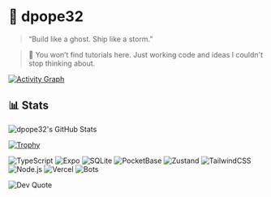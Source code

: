 # 🧠 dpope32

> “Build like a ghost. Ship like a storm.”

> 📍 You won’t find tutorials here. Just working code and ideas I couldn't stop thinking about.

[![Activity Graph](https://github-readme-activity-graph.vercel.app/graph?username=dpope32&theme=github-compact&hide_border=true&hide_title=true&area=true&area_color=22272e&line=58a6ff&point=1f6feb)](https://github.com/Ashutosh00710/github-readme-activity-graph)


## 📊 Stats

![dpope32's GitHub Stats](https://github-readme-stats.vercel.app/api?username=dpope32&show_icons=true&theme=tokyonight&hide=stars,issues,contribs)


[![Trophy](https://github-profile-trophy.vercel.app/?username=dpope32&theme=chalk&column=-1)](https://github.com/ryo-ma/github-profile-trophy)


![TypeScript](https://img.shields.io/badge/-TypeScript-3178c6?style=for-the-badge&logo=typescript&logoColor=white)
![Expo](https://img.shields.io/badge/-Expo-000020?style=for-the-badge&logo=expo)
![SQLite](https://img.shields.io/badge/-SQLite-003B57?style=for-the-badge&logo=sqlite)
![PocketBase](https://img.shields.io/badge/-PocketBase-1E1E1E?style=for-the-badge&logo=data:image/svg+xml;base64,...)
![Zustand](https://img.shields.io/badge/-Zustand-000000?style=for-the-badge&logo=zotero&logoColor=white)
![TailwindCSS](https://img.shields.io/badge/-TailwindCSS-06B6D4?style=for-the-badge&logo=tailwindcss&logoColor=white)
![Node.js](https://img.shields.io/badge/-Node.js-339933?style=for-the-badge&logo=nodedotjs&logoColor=white)
![Vercel](https://img.shields.io/badge/-Vercel-000000?style=for-the-badge&logo=vercel&logoColor=white)
![Bots](https://img.shields.io/badge/-GitHub%20Actions-2088FF?style=for-the-badge&logo=githubactions&logoColor=white)


![Dev Quote](https://quotes-github-readme.vercel.app/api?type=horizontal&theme=tokyonight)
